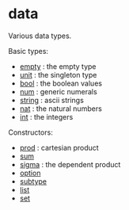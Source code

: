 data
====

Various data types.

Basic types:

* [empty](empty.lean) : the empty type
* [unit](unit.lean) : the singleton type
* [bool](bool/bool.md) : the boolean values
* [num](num.lean) : generic numerals
* [string](string.lean) : ascii strings
* [nat](nat/nat.md) : the natural numbers
* [int](int/int.md) : the integers

Constructors:

* [prod](prod.lean) : cartesian product
* [sum](sum.lean)
* [sigma](sigma.lean) : the dependent product
* [option](option.lean)
* [subtype](subtype.lean)
* [list](list/list.md)
* [set](set.lean)